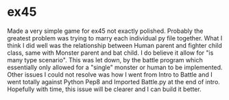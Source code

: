 # ex45
Made a very simple game for ex45 not exactly polished.  Probably the greatest problem was trying to marry each individual py file together. What I think I did well was the relationship between Human parent and fighter child class, same with Monster parent and bat child. I do believe it allow for "is many type scenario".  This was let down, by the battle program which essentially only allowed for a "single" monster or human to be implemented.  Other issues I could not resolve was how I went from Intro to Battle and I went totally against Python Pep8 and Imported Battle.py at the end of intro.  Hopefully with time, this issue will be clearer and I can build it better.  
